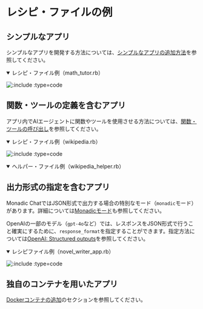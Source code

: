 # レシピ・ファイルの例

## シンプルなアプリ

シンプルなアプリを開発する方法については、[シンプルなアプリの追加方法](http://localhost:3000/#/ja/develop_apps?id=シンプルなアプリの追加方法)を参照してください。

<details open=true>
<summary>レシピ・ファイル例（math_tutor.rb）</summary>

![](https://raw.githubusercontent.com/yohasebe/monadic-chat/main/docker/services/ruby/apps/math_tutor/math_tutor_app.rb ':include :type=code')

</details>

## 関数・ツールの定義を含むアプリ

アプリ内でAIエージェントに関数やツールを使用させる方法については、[関数・ツールの呼び出し](http://localhost:3000/#/ja/develop_apps?id=関数・ツールの呼び出し)を参照してください。

<details open=true>
<summary>レシピ・ファイル例（wikipedia.rb）</summary>

![](https://raw.githubusercontent.com/yohasebe/monadic-chat/main/docker/services/ruby/apps/wikipedia/wikipedia_app.rb ':include :type=code')

</details>

<details open=true>
<summary>ヘルパー・ファイル例（wikipedia_helper.rb）</summary>

<!-- ![](https://raw.githubusercontent.com/yohasebe/monadic-chat/main/docker/services/ruby/lib/monadic/helpers/wikipedia_helper.rb ':include :type=code') -->

</details>

## 出力形式の指定を含むアプリ

Monadic ChatではJSON形式で出力する場合の特別なモード（`monadic`モード）があります。詳細については[Monadicモード](/ja/monadic-mode)も参照してください。

OpenAIの一部のモデル（`gpt-4o`など）では、レスポンスをJSON形式で行うこと確実にするために、`response_format`を指定することができます。指定方法については[OpenAI: Structured outputs](https://platform.openai.com/docs/guides/structured-outputs)を参照してください。

<details open=true>
<summary>レシピファイル例（novel_writer_app.rb）</summary>

![](https://raw.githubusercontent.com/yohasebe/monadic-chat/main/docker/services/ruby/apps/novel_writer/novel_writer_app.rb ':include :type=code')

</details>

## 独自のコンテナを用いたアプリ

[Dockerコンテナの追加](adding-containers.md)のセクションを参照してください。
